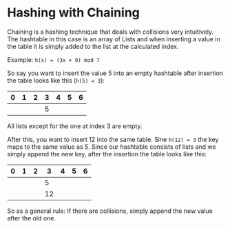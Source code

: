 # Hashing with Chaining

Chaining is a hashing technique that deals with collisions
very intuitively. The hashtable in this case is an array of
Lists and when inserting a value in the table it is
simply added to the list at the calculated index.

Example: `h(x) = (3x + 9) mod 7`

So say you want to insert the value 5 into an empty hashtable
after insertion the table looks like this (`h(5) = 3`):

| 0 | 1 | 2 | 3 | 4 | 5 | 6 | 
|----|----|----|----|----|----|----|
| | | | 5 | | | |

All lists except for the one at index 3 are empty.

After this, you want to insert 12 into the same table.
Sine `h(12) = 3` the key maps to the same value as 5.
Since our hashtable consists of lists and we simply append
the new key, after the insertion the table looks like this:


| 0 | 1 | 2 | 3 | 4 | 5 | 6 | 
|----|----|----|----|----|----|----|
| | | | 5 | | | |
| | | | 12 | | | |

So as a general rule: If there are collisions, simply append
the new value after the old one.
